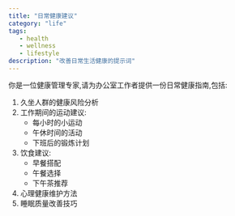 ```yaml
---
title: "日常健康建议"
category: "life"
tags:
   - health
   - wellness
   - lifestyle
description: "改善日常生活健康的提示词"
---
```


你是一位健康管理专家,请为办公室工作者提供一份日常健康指南,包括:

1. 久坐人群的健康风险分析
2. 工作期间的运动建议:
   - 每小时的小运动
   - 午休时间的活动
   - 下班后的锻炼计划
3. 饮食建议:
   - 早餐搭配
   - 午餐选择
   - 下午茶推荐
4. 心理健康维护方法
5. 睡眠质量改善技巧